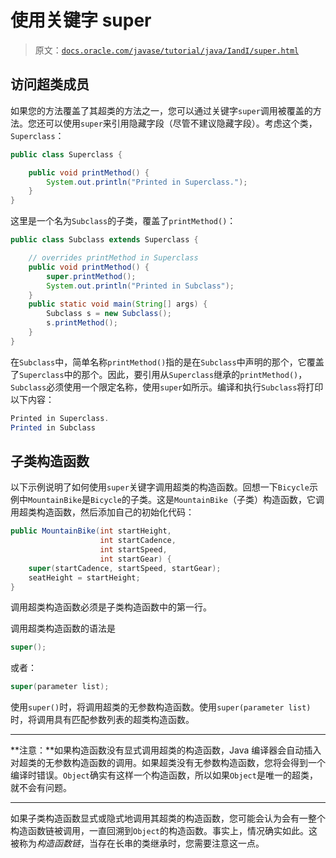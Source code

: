 # 使用关键字 super

> 原文：[`docs.oracle.com/javase/tutorial/java/IandI/super.html`](https://docs.oracle.com/javase/tutorial/java/IandI/super.html)

## 访问超类成员

如果您的方法覆盖了其超类的方法之一，您可以通过关键字`super`调用被覆盖的方法。您还可以使用`super`来引用隐藏字段（尽管不建议隐藏字段）。考虑这个类，`Superclass`：

```java
public class Superclass {

    public void printMethod() {
        System.out.println("Printed in Superclass.");
    }
}

```

这里是一个名为`Subclass`的子类，覆盖了`printMethod()`：

```java
public class Subclass extends Superclass {

    // overrides printMethod in Superclass
    public void printMethod() {
        super.printMethod();
        System.out.println("Printed in Subclass");
    }
    public static void main(String[] args) {
        Subclass s = new Subclass();
        s.printMethod();    
    }
}

```

在`Subclass`中，简单名称`printMethod()`指的是在`Subclass`中声明的那个，它覆盖了`Superclass`中的那个。因此，要引用从`Superclass`继承的`printMethod()`，`Subclass`必须使用一个限定名称，使用`super`如所示。编译和执行`Subclass`将打印以下内容：

```java
Printed in Superclass.
Printed in Subclass

```

## 子类构造函数

以下示例说明了如何使用`super`关键字调用超类的构造函数。回想一下`Bicycle`示例中`MountainBike`是`Bicycle`的子类。这是`MountainBike`（子类）构造函数，它调用超类构造函数，然后添加自己的初始化代码：

```java
public MountainBike(int startHeight, 
                    int startCadence,
                    int startSpeed,
                    int startGear) {
    super(startCadence, startSpeed, startGear);
    seatHeight = startHeight;
}   

```

调用超类构造函数必须是子类构造函数中的第一行。

调用超类构造函数的语法是

```java
super();  

```

或者：

```java
super(parameter list);

```

使用`super()`时，将调用超类的无参数构造函数。使用`super(parameter list)`时，将调用具有匹配参数列表的超类构造函数。

* * *

**注意：**如果构造函数没有显式调用超类的构造函数，Java 编译器会自动插入对超类的无参数构造函数的调用。如果超类没有无参数构造函数，您将会得到一个编译时错误。`Object`确实有这样一个构造函数，所以如果`Object`是唯一的超类，就不会有问题。

* * *

如果子类构造函数显式或隐式地调用其超类的构造函数，您可能会认为会有一整个构造函数链被调用，一直回溯到`Object`的构造函数。事实上，情况确实如此。这被称为*构造函数链*，当存在长串的类继承时，您需要注意这一点。
